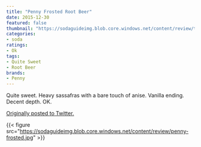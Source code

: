 ```yaml
---
title: "Penny Frosted Root Beer"
date: 2015-12-30
featured: false
thumbnail: "https://sodaguideimg.blob.core.windows.net/content/review/thumbs/penny-frosted.jpg"
categories:
- soda
ratings:
- Ok
tags:
- Quite Sweet
- Root Beer
brands:
- Penny
---
```


Quite sweet. Heavy sassafras with a bare touch of anise. Vanilla ending. Decent depth. OK.

[Originally posted to Twitter.](https://twitter.com/Cavorter/status/682302544819929088)

{{< figure src="https://sodaguideimg.blob.core.windows.net/content/review/penny-frosted.jpg" >}}
